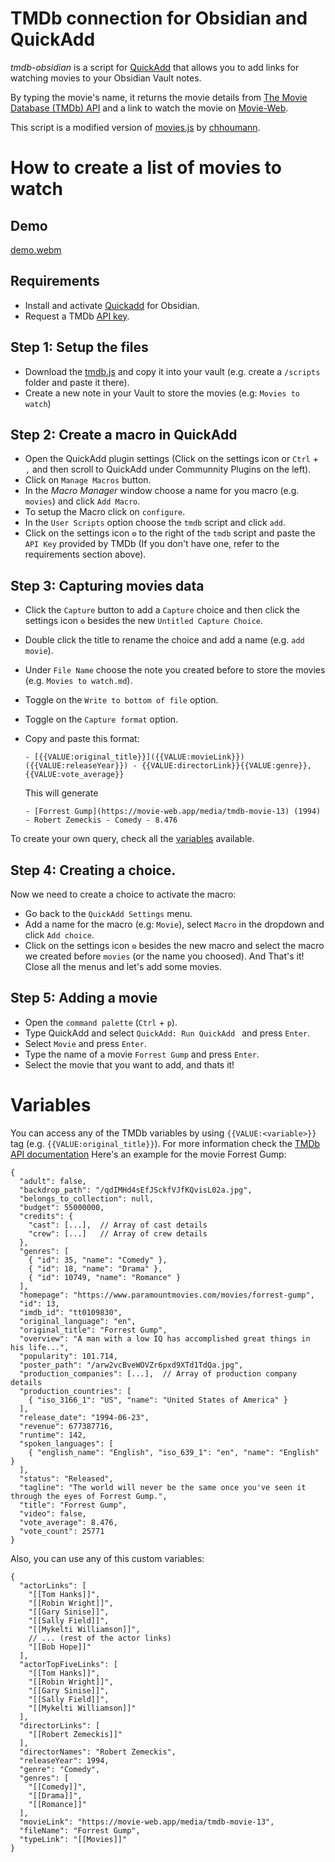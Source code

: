 # TMDb connection for Obsidian and QuickAdd

_tmdb-obsidian_ is a script for [QuickAdd](https://github.com/chhoumann/quickadd/) that allows you to add links for watching movies to your Obsidian Vault notes. 

By typing the movie's name, it returns the movie details from [The Movie Database (TMDb) API](https://developer.themoviedb.org/reference/intro/getting-started) and a link to watch the movie on [Movie-Web](https://github.com/movie-web/movie-web).

This script is a modified version of [movies.js](https://github.com/chhoumann/quickadd/blob/master/docs/docs/Examples/Attachments/movies.js) by [chhoumann](https://github.com/sponsors/chhoumann).


# How to create a list of movies to watch

## Demo
[demo.webm](https://github.com/lemachinarbo/tmdb-obsidian/assets/153532864/4124b33f-249a-4941-8d49-262d3b1a3b46)


## Requirements

- Install and activate [Quickadd](https://obsidian.md/plugins?id=quickadd) for Obsidian.
- Request a TMDb [API key](https://developer.themoviedb.org/docs/getting-started).


## Step 1: Setup the files

- Download the [tmdb.js](https://github.com/lemachinarbo/tmdb-obsidian/blob/4ec73db1fdeebf4e7e05d6439dc598e714b2545f/tmdb.js) and copy it into your vault (e.g. create a  `/scripts` folder and paste it there).
- Create a new note in your Vault to store the movies (e.g: `Movies to watch`)

## Step 2: Create a macro in QuickAdd

- Open the QuickAdd plugin settings (Click on the settings icon or `Ctrl` + `,` and then scroll to QuickAdd under Communnity Plugins on the left).
- Click on `Manage Macros` button.
- In the _Macro Manager_ window choose a name for you macro (e.g. `movies`) and click `Add Macro`.
- To setup the Macro click on `configure`.
- In the `User Scripts` option choose the `tmdb` script and click `add`.
- Click on the settings icon `⚙️` to the right of the `tmdb` script and paste the `API Key` provided by TMDb (If you don't have one, refer to the requirements section above).

## Step 3: Capturing movies data

- Click the `Capture` button to add a `Capture` choice and then click the settings icon `⚙️` besides the new `Untitled Capture Choice`.
- Double click the title to rename the choice and add a name (e.g. `add movie`).
- Under `File Name` choose the note you created  before to store the movies (e.g. `Movies to watch.md`).
- Toggle on the `Write to bottom of file` option.
- Toggle on the `Capture format` option.
- Copy and paste this format:
    ```
    - [{{VALUE:original_title}}]({{VALUE:movieLink}}) ({{VALUE:releaseYear}}) - {{VALUE:directorLink}}{{VALUE:genre}}, {{VALUE:vote_average}}
    ```
    This will generate 

    ```
    - [Forrest Gump](https://movie-web.app/media/tmdb-movie-13) (1994) - Robert Zemeckis - Comedy - 8.476
    ```

To create your own query, check all the [variables](#variables) available.

## Step 4: Creating a choice.

Now we need to create a choice to activate the macro:

- Go back to the `QuickAdd Settings` menu. 
- Add a name for the macro (e.g: `Movie`), select `Macro` in the dropdown and click `Add choice`.
- Click on the settings icon `⚙️` besides the new macro and select the macro we created before `movies` (or the name you choosed). And That's it! Close all the menus and let's add some movies.

## Step 5: Adding a movie

- Open the `command palette` (`Ctrl` + `p`).
- Type QuickAdd and select `QuickAdd: Run QuickAdd ` and press `Enter`.
- Select `Movie` and press `Enter`.
- Type the name of a movie `Forrest Gump` and press `Enter`.
- Select the movie that you want to add, and thats it! 


# Variables

You can access any of the TMDb variables by using `{{VALUE:<variable>}}` tag (e.g. `{{VALUE:original_title}}`). For more information check the [TMDb API documentation](https://developer.themoviedb.org/reference/movie-details)
Here's an example for the movie Forrest Gump:

```
{
  "adult": false,
  "backdrop_path": "/qdIMHd4sEfJSckfVJfKQvisL02a.jpg",
  "belongs_to_collection": null,
  "budget": 55000000,
  "credits": {
    "cast": [...],  // Array of cast details
    "crew": [...]   // Array of crew details
  },
  "genres": [
    { "id": 35, "name": "Comedy" },
    { "id": 18, "name": "Drama" },
    { "id": 10749, "name": "Romance" }
  ],
  "homepage": "https://www.paramountmovies.com/movies/forrest-gump",
  "id": 13,
  "imdb_id": "tt0109830",
  "original_language": "en",
  "original_title": "Forrest Gump",
  "overview": "A man with a low IQ has accomplished great things in his life...",
  "popularity": 101.714,
  "poster_path": "/arw2vcBveWOVZr6pxd9XTd1TdQa.jpg",
  "production_companies": [...],  // Array of production company details
  "production_countries": [
    { "iso_3166_1": "US", "name": "United States of America" }
  ],
  "release_date": "1994-06-23",
  "revenue": 677387716,
  "runtime": 142,
  "spoken_languages": [
    { "english_name": "English", "iso_639_1": "en", "name": "English" }
  ],
  "status": "Released",
  "tagline": "The world will never be the same once you've seen it through the eyes of Forrest Gump.",
  "title": "Forrest Gump",
  "video": false,
  "vote_average": 8.476,
  "vote_count": 25771
}

```

Also, you can use any of this custom variables:

```
{
  "actorLinks": [
    "[[Tom Hanks]]",
    "[[Robin Wright]]",
    "[[Gary Sinise]]",
    "[[Sally Field]]",
    "[[Mykelti Williamson]]",
    // ... (rest of the actor links)
    "[[Bob Hope]]"
  ],
  "actorTopFiveLinks": [
    "[[Tom Hanks]]",
    "[[Robin Wright]]",
    "[[Gary Sinise]]",
    "[[Sally Field]]",
    "[[Mykelti Williamson]]"
  ],
  "directorLinks": [
    "[[Robert Zemeckis]]"
  ],
  "directorNames": "Robert Zemeckis",
  "releaseYear": 1994,
  "genre": "Comedy",
  "genres": [
    "[[Comedy]]",
    "[[Drama]]",
    "[[Romance]]"
  ],
  "movieLink": "https://movie-web.app/media/tmdb-movie-13",
  "fileName": "Forrest Gump",
  "typeLink": "[[Movies]]"
}

```

